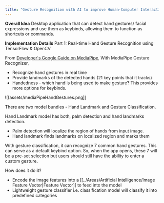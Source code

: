 ```yaml
---
title: "Gesture Recognition with AI to improve Human-Computer Interactions"
---
```


**Overall Idea**
Desktop application that can detect hand gestures/ facial expressions and use them as keybinds, allowing them to function as shortcuts or commands. 

**Implementation Details**
Part 1: Real-time Hand Gesture Recognition using TensorFlow & OpenCV

From [Developer's Google Guide on MediaPipe](https://developers.google.com/mediapipe/solutions/vision/gesture_recognizer),
With MediaPipe Gesture Recognizer,
- Recognize hand gestures in real time
- Provide landmarks of the detected hands (21 key points that it tracks)
- Handedness - which hand is being used to make gesture? This provides more options for keybinds.

![[assets/mediaPipeHandGestures.png]]

There are two model bundles - Hand Landmark and Gesture Classification.

 Hand Landmark model has both, palm detection and hand landmarks detection. 
 - Palm detection will localize the region of hands from input image.
 - Hand landmark finds landmarks on localized region and marks them

With gesture classification, it can recognize 7 common hand gestures. This can serve as a default keybind option. So, when the app opens, these 7 will be a pre-set selection but users should still have the ability to enter a custom gesture. 

How does it do it?
- Encode the image features into a [[../Areas/Artificial Intelligence/Image Feature Vector|Feature Vector]] to feed into the model
- Lightweight gesture classifier i.e. classification model will classify it into predefined categories
